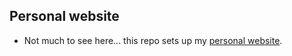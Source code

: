 ## Personal website

- Not much to see here... this repo sets up my [personal website](petersonR.github.io). 